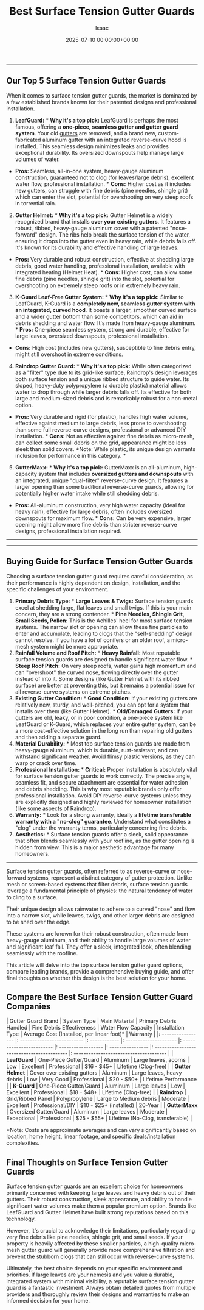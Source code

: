 ﻿---
title: Best Surface Tension Gutter Guards
description: Surface tension gutter guards, often referred to as reverse-curve or nose-forward systems, represent a distinct category of gutter protection.
slug: /best-surface-tension-gutter-guards/
date: 2025-07-10 00:00:00+00:00
lastmod: 2025-07-10 00:00:00+03:00
author: Isaac
categories:
- Gutters
- Gutter Guards
tags:
- gutters
- surface
- tension
layout: post
---
---
## Our Top 5 Surface Tension Gutter Guards
When it comes to surface tension gutter guards, the market is dominated by a few established brands known for their patented designs and professional installation.
1. **LeafGuard:** * **Why it's a top pick:** LeafGuard is perhaps the most famous, offering a **one-piece, seamless gutter and gutter guard system**. Your old [gutters](https://pestpolicy.com/5-signs-you-need-new-gutters/) are removed, and a brand new, custom-fabricated aluminum gutter with an integrated reverse-curve hood is installed. This seamless design minimizes leaks and provides exceptional durability. Its oversized downspouts help manage large volumes of water.
* **Pros:** Seamless, all-in-one system, heavy-gauge aluminum construction, guaranteed not to clog (for leaves/large debris), excellent water flow, professional installation. * **Cons:** Higher cost as it includes new gutters, can struggle with fine debris (pine needles, shingle grit) which can enter the slot, potential for overshooting on very steep roofs in torrential rain.
2. **Gutter Helmet:** * **Why it's a top pick:** Gutter Helmet is a widely recognized brand that installs **over your existing gutters**. It features a robust, ribbed, heavy-gauge aluminum cover with a patented "nose-forward" design. The ribs help break the surface tension of the water, ensuring it drops into the gutter even in heavy rain, while debris falls off. It's known for its durability and effective handling of large leaves.
* **Pros:** Very durable and robust construction, effective at shedding large debris, good water handling, professional installation, available with integrated heating (Helmet Heat). * **Cons:** Higher cost, can allow some fine debris (pine needles, shingle grit) into the slot, potential for overshooting on extremely steep roofs or in extremely heavy rain.
3. **K-Guard Leaf-Free Gutter System:** * **Why it's a top pick:** Similar to LeafGuard, K-Guard is a **completely new, seamless gutter system with an integrated, curved hood**. It boasts a larger, smoother curved surface and a wider gutter bottom than some competitors, which can aid in debris shedding and water flow. It's made from heavy-gauge aluminum. * **Pros:** One-piece seamless system, strong and durable, effective for large leaves, oversized downspouts, professional installation.
* **Cons:** High cost (includes new gutters), susceptible to fine debris entry, might still overshoot in extreme conditions.
4. **Raindrop Gutter Guard:** * **Why it's a top pick:** While often categorized as a "filter" type due to its grid-like surface, Raindrop's design leverages both surface tension and a unique ribbed structure to guide water. Its sloped, heavy-duty polypropylene (a durable plastic) material allows water to drop through while larger debris falls off. Its effective for both large and medium-sized debris and is remarkably robust for a non-metal option.
* **Pros:** Very durable and rigid (for plastic), handles high water volume, effective against medium to large debris, less prone to overshooting than some full reverse-curve designs, professional or advanced DIY installation. * **Cons:** Not as effective against fine debris as micro-mesh, can collect some small debris on the grid, appearance might be less sleek than solid covers. *Note: While plastic, its unique design warrants inclusion for performance in this category. *
5. **GutterMaxx:** * **Why it's a top pick:** GutterMaxx is an all-aluminum, high-capacity system that includes **oversized gutters and downspouts** with an integrated, unique "dual-filter" reverse-curve design. It features a larger opening than some traditional reverse-curve guards, allowing for potentially higher water intake while still shedding debris.
* **Pros:** All-aluminum construction, very high water capacity (ideal for heavy rain), effective for large debris, often includes oversized downspouts for maximum flow. * **Cons:** Can be very expensive, larger opening might allow more fine debris than stricter reverse-curve designs, professional installation required.
---
---
## Buying Guide for Surface Tension Gutter Guards
Choosing a surface tension gutter guard requires careful consideration, as their performance is highly dependent on design, installation, and the specific challenges of your environment.
1. **Primary Debris Type:** * **Large Leaves & Twigs:** Surface tension guards excel at shedding large, flat leaves and small twigs. If this is your main concern, they are a strong contender. * **Pine Needles, Shingle Grit, Small Seeds, Pollen:** This is the Achilles' heel for most surface tension systems. The narrow slot or opening can allow these fine particles to enter and accumulate, leading to clogs that the "self-shedding" design cannot resolve.
If you have a lot of conifers or an older roof, a micro-mesh system might be more appropriate.
2.  **Rainfall Volume and Roof Pitch:** * **Heavy Rainfall:** Most reputable surface tension guards are designed to handle significant water flow. * **Steep Roof Pitch:** On very steep roofs, water gains high momentum and can "overshoot" the curved nose, flowing directly over the gutter instead of into it. Some designs (like Gutter Helmet with its ribbed surface) are better at preventing this, but it remains a potential issue for all reverse-curve systems on extreme pitches.
3.  **Existing Gutter Condition:** * **Good Condition:** If your existing gutters are relatively new, sturdy, and well-pitched, you can opt for a system that installs over them (like Gutter Helmet). * **Old/Damaged Gutters:** If your gutters are old, leaky, or in poor condition, a one-piece system like LeafGuard or K-Guard, which replaces your entire gutter system, can be a more cost-effective solution in the long run than repairing old gutters and then adding a separate guard.
4.  **Material Durability:** * Most top surface tension guards are made from heavy-gauge aluminum, which is durable, rust-resistant, and can withstand significant weather. Avoid flimsy plastic versions, as they can warp or crack over time.
5.  **Professional Installation:** * **Critical:** Proper installation is absolutely vital for surface tension gutter guards to work correctly. The precise angle, seamless fit, and secure attachment are essential for water adhesion and debris shedding. This is why most reputable brands only offer professional installation. Avoid DIY reverse-curve systems unless they are explicitly designed and highly reviewed for homeowner installation (like some aspects of Raindrop).
6.  **Warranty:** * Look for a strong warranty, ideally a **lifetime transferable warranty with a "no-clog" guarantee**. Understand what constitutes a "clog" under the warranty terms, particularly concerning fine debris.
7.  **Aesthetics:** * Surface tension guards offer a sleek, solid appearance that often blends seamlessly with your roofline, as the gutter opening is hidden from view. This is a major aesthetic advantage for many homeowners.
---

Surface tension gutter guards, often referred to as reverse-curve or nose-forward systems, represent a distinct category of gutter protection. Unlike mesh or screen-based systems that filter debris, surface tension guards leverage a fundamental principle of physics: the natural tendency of water to cling to a surface.

Their unique design allows rainwater to adhere to a curved "nose" and flow into a narrow slot, while leaves, twigs, and other larger debris are designed to be shed over the edge.

These systems are known for their robust construction, often made from heavy-gauge aluminum, and their ability to handle large volumes of water and significant leaf fall. They offer a sleek, integrated look, often blending seamlessly with the roofline.

This article will delve into the top surface tension gutter guard options, compare leading brands, provide a comprehensive buying guide, and offer final thoughts on whether this design is the best solution for your home.

##  Compare the Best Surface Tension Gutter Guard Companies

| Gutter Guard Brand | System Type | Main Material | Primary Debris Handled | Fine Debris Effectiveness | Water Flow Capacity | Installation Type | Average Cost (Installed, per linear foot)\* | Warranty | |: ----------------- |: -------------------------- |: ------------ |: --------------------- |: ------------------------ |: ------------------ |: ---------------- |: ------------------------------------------ |: -------------------------------------- | | **LeafGuard** | One-Piece Gutter/Guard | Aluminum | Large leaves, acorns | Low | Excellent | Professional | $16 - $45+ | Lifetime (Clog-free) | | **Gutter Helmet** | Cover over existing gutters | Aluminum | Large leaves, heavy debris | Low | Very Good | Professional | $20 - $50+ | Lifetime Performance | | **K-Guard** | One-Piece Gutter/Guard | Aluminum | Large leaves | Low | Excellent | Professional | $18 - $48+ | Lifetime (Clog-free) | | **Raindrop** | Grid/Ribbed Panel | Polypropylene | Large to Medium debris | Moderate | Excellent | Professional/DIY | $10 - $25+ (installed) | 20-Year | | **GutterMaxx** | Oversized Gutter/Guard | Aluminum | Large leaves | Moderate | Exceptional | Professional | $25 - $55+ | Lifetime (No-Clog, transferable) |

\*Note: Costs are approximate averages and can vary significantly based on location, home height, linear footage, and specific deals/installation complexities.

##  Final Thoughts on Surface Tension Gutter Guards

Surface tension gutter guards are an excellent choice for homeowners primarily concerned with keeping large leaves and heavy debris out of their gutters. Their robust construction, sleek appearance, and ability to handle significant water volumes make them a popular premium option. Brands like LeafGuard and Gutter Helmet have built strong reputations based on this technology.

However, it's crucial to acknowledge their limitations, particularly regarding very fine debris like pine needles, shingle grit, and small seeds. If your property is heavily affected by these smaller particles, a high-quality micro-mesh gutter guard will generally provide more comprehensive filtration and prevent the stubborn clogs that can still occur with reverse-curve systems.

Ultimately, the best choice depends on your specific environment and priorities. If large leaves are your nemesis and you value a durable, integrated system with minimal visibility, a reputable surface tension gutter guard is a fantastic investment. Always obtain detailed quotes from multiple providers and thoroughly review their designs and warranties to make an informed decision for your home.

